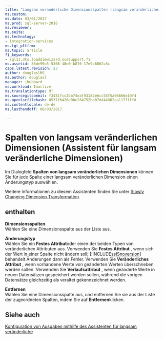 ```yaml
---
title: "Langsam veränderliche Dimensionsspalten (langsam veränderlicher Dimensions-Assistent) | Microsoft Docs"
ms.custom: 
ms.date: 03/01/2017
ms.prod: sql-server-2016
ms.reviewer: 
ms.suite: 
ms.technology:
- integration-services
ms.tgt_pltfrm: 
ms.topic: article
f1_keywords:
- sql13.dts.loaddimwizard.scdsupport.f1
ms.assetid: 36de99d5-5368-48e0-b876-17e9c6862c6c
caps.latest.revision: 23
author: douglaslMS
ms.author: douglasl
manager: jhubbard
ms.workload: Inactive
ms.translationtype: MT
ms.sourcegitcommit: f3481fcc2bb74eaf93182e6cc58f5a06666e10f4
ms.openlocfilehash: 0531f6420e00e284752be07dd44862ea117f1ffd
ms.contentlocale: de-de
ms.lasthandoff: 08/03/2017

---
```

# <a name="slowly-changing-dimension-columns-slowly-changing-dimension-wizard"></a>Spalten von langsam veränderlichen Dimensionen (Assistent für langsam veränderliche Dimensionen)
  Im Dialogfeld **Spalten von langsam veränderlichen Dimensionen** können Sie für jede Spalte einer langsam veränderlichen Dimension einen Änderungstyp auswählen.  
  
 Weitere Informationen zu diesem Assistenten finden Sie unter [Slowly Changing Dimension Transformation](../../../integration-services/data-flow/transformations/slowly-changing-dimension-transformation.md).  
  
## <a name="options"></a>enthalten  
 **Dimensionsspalten**  
 Wählen Sie eine Dimensionsspalte aus der Liste aus.  
  
 **Änderungstyp**  
 Wählen Sie ein **Festes Attribut**oder einen der beiden Typen von veränderlichen Attributen aus. Verwenden Sie **Festes Attribut** , wenn sich der Wert in einer Spalte nicht ändern soll; [!INCLUDE[ssISnoversion](../../../includes/ssisnoversion-md.md)] behandelt Änderungen dann als Fehler. Verwenden Sie **Veränderliches Attribut** , wenn vorhandene Werte von geänderten Werten überschrieben werden sollen. Verwenden Sie **Verlaufsattribut** , wenn geänderte Werte in neuen Datensätzen gespeichert werden sollen, während die vorigen Datensätze gleichzeitig als veraltet gekennzeichnet werden.  
  
 **Entfernen**  
 Wählen Sie eine Dimensionsspalte aus, und entfernen Sie sie aus der Liste der zugeordneten Spalten, indem Sie auf **Entfernen**klicken.  
  
## <a name="see-also"></a>Siehe auch  
 [Konfiguration von Ausgaben mithilfe des Assistenten für langsam veränderliche](../../../integration-services/data-flow/transformations/configure-outputs-using-the-slowly-changing-dimension-wizard.md)  
  
  

